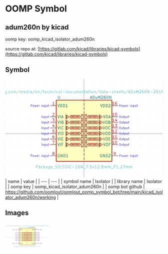 # OOMP Symbol  
## adum260n  by kicad  
  
oomp key: oomp_kicad_isolator_adum260n  
  
source repo at: [https://gitlab.com/kicad/libraries/kicad-symbols](https://gitlab.com/kicad/libraries/kicad-symbols)  
## Symbol  
  
[![working.png](working_600.png)](working.png)  
| name | value | 
| --- | --- | 
| symbol name | Isolator | 
| library name | Isolator | 
| oomp key | oomp_kicad_isolator_adum260n | 
| oomp bot github | https://github.com/oomlout/oomlout_oomp_symbol_bot/tree/main/kicad_isolator_adum260n/working | 
## Images  
  
[![working.png](working_140.png)](working.png)  
